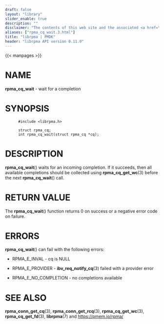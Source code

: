 ```yaml
---
draft: false
layout: "library"
slider_enable: true
description: ""
disclaimer: "The contents of this web site and the associated <a href=\"https://github.com/pmem\">GitHub repositories</a> are BSD-licensed open source."
aliases: ["rpma_cq_wait.3.html"]
title: "librpma | PMDK"
header: "librpma API version 0.11.0"
---
```

{{< manpages >}}

[comment]: <> (SPDX-License-Identifier: BSD-3-Clause)
[comment]: <> (Copyright 2020-2022, Intel Corporation)

NAME
====

**rpma\_cq\_wait** - wait for a completion

SYNOPSIS
========

          #include <librpma.h>

          struct rpma_cq;
          int rpma_cq_wait(struct rpma_cq *cq);

DESCRIPTION
===========

**rpma\_cq\_wait**() waits for an incoming completion. If it succeeds,
then all available completions should be collected using
**rpma\_cq\_get\_wc**(3) before the next **rpma\_cq\_wait**() call.

RETURN VALUE
============

The **rpma\_cq\_wait**() function returns 0 on success or a negative
error code on failure.

ERRORS
======

**rpma\_cq\_wait**() can fail with the following errors:

-   RPMA\_E\_INVAL - cq is NULL

-   RPMA\_E\_PROVIDER - **ibv\_req\_notify\_cq**(3) failed with a
    provider error

-   RPMA\_E\_NO\_COMPLETION - no completions available

SEE ALSO
========

**rpma\_conn\_get\_cq**(3), **rpma\_conn\_get\_rcq**(3),
**rpma\_cq\_get\_wc**(3), **rpma\_cq\_get\_fd**(3), **librpma**(7) and
https://pmem.io/rpma/
